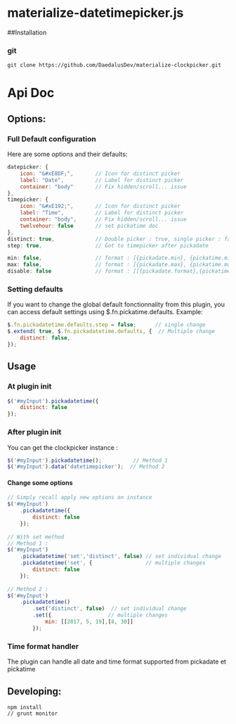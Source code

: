 # materialize-datetimepicker.js

##Installation

### git
`git clone https://github.com/DaedalusDev/materialize-clockpicker.git`
# Api Doc
## Options:
### Full Default configuration
Here are some options and their defaults:
``` javascript
datepicker: {
    icon: "&#xE8DF;",       // Icon for distinct picker
    label: "Date",          // Label for distinct picker
    container: "body"       // Fix hidden/scroll... issue
},
timepicker: {
    icon: "&#xE192;",       // Icon for distinct picker
    label: "Time",          // Label for distinct picker
    container: "body",      // Fix hidden/scroll... issue
    twelvehour: false       // set pickatime doc
},
distinct: true,             // Double picker : true, single picker : false
step: true,                 // Got to timepicker after pickadate

min: false,                 // format : [{pickadate.min}, {pickatime.min}]
max: false,                 // format : [{pickadate.max}, {pickatime.max}]
disable: false              // format : [[{pickadate.format},{pickatime.format}], [{pickadate.format},[{pickatime.format}, {pickatime.format}, ...]], ... ]
```
### Setting defaults
If you want to change the global default fonctionnality from this plugin, you can access default settings using $.fn.pickatime.defaults. 
Example:
``` javascript
$.fn.pickadatetime.defaults.step = false;      // single change
$.extend( true, $.fn.pickadatetime.defaults, {  // Multiple change
    distinct: false,
});
```
## Usage
### At plugin init
``` javascript
$('#myInput').pickadatetime({
    distinct: false
});
```
### After plugin init
You can get the clockpicker instance :
``` javascript
$('#myInput').pickadatetime();          // Method 1
$('#myInput').data('datetimepicker');  // Method 2
```
#### Change some options
``` javascript
// Simply recall apply new options on instance
$('#myInput')
    .pickadatetime({
        distinct: false
    });
    
// With set method
// Method 1 :
$('#myInput')
    .pickadatetime('set','distinct', false) // set individual change
    .pickadatetime('set', {                 // multiple changes
        distinct: false
    });
 
// Method 2 :
$('#myInput')
    .pickadatetime()
        .set('distinct', false)  // set individual change
        .set({                  // multiple changes
            min: [[2017, 5, 19],[8, 30]]
        });
```

### Time format handler
The plugin can handle all date and time format supported from pickadate et pickatime

## Developing:
```
npm install
// grunt monitor
```
